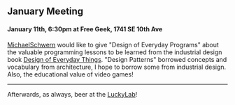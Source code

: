## January Meeting

#### January 11th, 6:30pm at Free Geek, 1741 SE 10th Ave

[MichaelSchwern](/MichaelSchwern) would like to give "Design of Everyday Programs" about the valuable programming lessons to be learned from the industrial design book [Design of Everyday Things](http://www.amazon.com/gp/product/0385267746/103-8553731-9261423?v=glance&n=283155).  "Design Patterns" borrowed concepts and vocabulary from architecture, I hope to borrow some from industrial design.  Also, the educational value of video games!

---

Afterwards, as always, beer at the [LuckyLab](/LuckyLab)!
